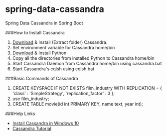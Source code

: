 # spring-data-cassandra
Spring Data Cassandra in Spring Boot

###How to Install Cassandra
1. [Download](http://cassandra.apache.org/download/) & Install (Extract folder) Cassandra.
2. Set environment variable for Cassandra home/bin
3. [Download](https://www.python.org/downloads/windows/) & Install Python
4. Copy all the directories from installed Python to Cassandra home/bin
5. Start Cassandra Daemon from Cassandra home/bin using cassandra.bat
6. Start Cassandra's cqlsh using cqlsh.bat

###Basic Commands of Cassandra
1. CREATE KEYSPACE IF NOT EXISTS film_industry WITH REPLICATION = { 'class' : 'SimpleStrategy', 'replication_factor' : 3 };
2. use film_industry;
3. CREATE TABLE movie(id int PRIMARY KEY, name text, year int);

###Help Links
* [Install Cassandra in Windows 10](https://medium.com/@sushantgautam_930/simple-way-to-install-cassandra-in-windows-10-6497e93989e6)
* [Cassandra Tutorial](https://www.tutorialspoint.com/cassandra/index.htm)